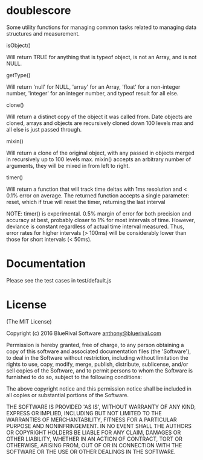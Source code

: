 doublescore
====================

Some utility functions for managing common tasks related to managing data structures and measurement.


isObject() 

Will return TRUE for anything that is typeof object, is not an Array, and is not NULL.


getType() 

Will return 'null' for NULL, 'array' for an Array, 'float' for a non-integer number, 'integer' for an integer number, and typeof result for all else.


clone() 

Will return a distinct copy of the object it was called from. Date objects are cloned, arrays and objects are recursively cloned down 100 levels max and all else is just passed through.


mixin() 

Will return a clone of the original object, with any passed in objects merged in recursively up to 100 levels max. mixin() accepts an arbitrary number of arguments, they will be mixed in from left to right.


timer() 

Will return a function that will track time deltas with 1ms resolution and < 0.1% error on average. The returned function accepts a single parameter: reset, which if true will reset the timer, returning the last interval

NOTE: timer() is experimental. 0.5% margin of error for both precision and accuracy at best, probably closer to 1% for most intervals of time. However, deviance is constant regardless of actual time interval measured. Thus, error rates for higher intervals (> 100ms) will be considerably lower than those for short intervals (< 50ms).
 

Documentation
====================

Please see the test cases in test/default.js


License
====================

(The MIT License)

Copyright (c) 2016 BlueRival Software <anthony@bluerival.com>

Permission is hereby granted, free of charge, to any person obtaining a copy of this software and associated documentation
files (the 'Software'), to deal in the Software without restriction, including without limitation the rights to use, copy,
modify, merge, publish, distribute, sublicense, and/or sell copies of the Software, and to permit persons to whom the Software
is furnished to do so, subject to the following conditions:

The above copyright notice and this permission notice shall be included in all copies or substantial portions of the Software.

THE SOFTWARE IS PROVIDED 'AS IS', WITHOUT WARRANTY OF ANY KIND, EXPRESS OR IMPLIED, INCLUDING BUT NOT LIMITED TO THE WARRANTIES
OF MERCHANTABILITY, FITNESS FOR A PARTICULAR PURPOSE AND NONINFRINGEMENT. IN NO EVENT SHALL THE AUTHORS OR COPYRIGHT HOLDERS
BE LIABLE FOR ANY CLAIM, DAMAGES OR OTHER LIABILITY, WHETHER IN AN ACTION OF CONTRACT, TORT OR OTHERWISE, ARISING FROM,
OUT OF OR IN CONNECTION WITH THE SOFTWARE OR THE USE OR OTHER DEALINGS IN THE SOFTWARE.
